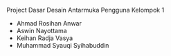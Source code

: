 Project Dasar Desain Antarmuka Pengguna
Kelompok 1
- Ahmad Rosihan Anwar
- Aswin Nayottama
- Keihan Radja Vasya
- Muhammad Syauqi Syihabuddin

